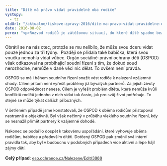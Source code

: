 ```yaml
---
title: "Dítě má právo vídat pravidelně oba rodiče"
vystupy:
  - tz
oldUrl: "/aktualne/tiskove-zpravy-2016/dite-ma-pravo-vidat-pravidelne-oba-rodice"
date: 2016-08-02
perex: "<p>Rozvod rodičů je zátěžovou situací, do které dítě spadne bez ohledu na svá přání. Nemělo by však zbytečně trpět jen proto, že se rodiče nedokáží dohodnout. Nejlepší zájem dítěte obvykle v roli kolizního opatrovníka hájí orgán sociálně-právní ochrany dětí. Nebo by alespoň měl. Nesmí jen pasivně čekat na rozhodnutí soudu, který určí rozdělení péče o děti. I v průběhu soudního řízení by měl zmírňovat spor mezi rodiči tak, aby v ideálním případě dospěli k dohodě.</p>"
---
```


<!-- imported from the old website -->

<p>Obrátil se na nás otec, protože se mu nelíbilo, že může svou dceru vídat pouze jednou za tři týdny.  Později se přidala také babička, která svou vnučku nemohla vídat vůbec. Orgán sociálně-právní ochrany dětí (OSPOD) však odkazoval na probíhající soudní řízení s tím, že dokud soud nerozhodne, nemůže v dané věci nic dělat. To ovšem není pravda. </p> <p><span style="line-height: 17.92px; font-size: 12.8px;">OSPOD se má i během soudního řízení snažit vést rodiče k nalezení vzájemné shody. Cílem přitom není vyřešit problémy již bývalých partnerů. Za jejich životy OSPOD odpovědnost nenese. Cílem je vyřešit problém dítěte, které nemůže kvůli konfliktů rodičů jednoho z nich vídat tak často, jak pro svůj život potřebuje. To stejné se může týkat dalších příbuzných.</span></p> <p><span style="line-height: 17.92px; font-size: 12.8px;">V šetřeném případě jsme konstatovali, že OSPOD k oběma rodičům přistupoval nestranně a objektivně. Byl však nečinný v průběhu vleklého soudního řízení, kdy se nesnažil přimět partnery k vzájemné dohodě.</span></p> <p><span style="line-height: 17.92px; font-size: 12.8px;">Nakonec se podařilo dospět k takovému uspořádání, které vyhovuje oběma rodičům, babičce a především dítěti. Dotčený OSPOD pak změnil svá interní pravidla tak, aby byl v budoucnu v podobných případech více aktivní a lépe hájil zájmy dětí. </span></p><p></p><p><b>Celý případ</b>: <span style="line-height: 17.92px; font-size: 12.8px;"><a href="http://eso.ochrance.cz/Nalezene/Edit/3888" target="_blank">eso.ochrance.cz/Nalezene/Edit/3888</a></span></p>
